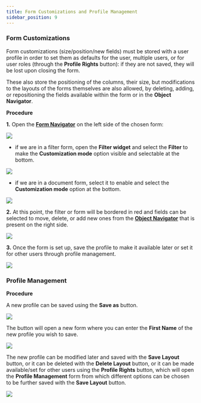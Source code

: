 ```yaml
---
title: Form Customizations and Profile Management 
sidebar_position: 9
---
```


### Form Customizations 

Form customizations (size/position/new fields) must be stored with a user profile in order to set them as defaults for the user, multiple users, or for user roles (through the **Profile Rights** button): if they are not saved, they will be lost upon closing the form.

These also store the positioning of the columns, their size, but modifications to the layouts of the forms themselves are also allowed, by deleting, adding, or repositioning the fields available within the form or in the **Object Navigator**.

**Procedure**

**1.** Open the **[Form Navigator](/docs/form-navigator/form-navigator-intro)** on the left side of the chosen form: 

<p align="center">

![](/img/it-it/guide/operations-with-data/form-customization-and-profiles-management/image01.png)  

</p>

- if we are in a filter form, open the **Filter widget** and select the **Filter** to make the **Customization mode** option visible and selectable at the bottom. 

<p align="center"> 

![](/img/it-it/guide/operations-with-data/form-customization-and-profiles-management/image02.png)  

</p>

- if we are in a document form, select it to enable and select the **Customization mode** option at the bottom.  

<p align="center">

![](/img/it-it/guide/operations-with-data/form-customization-and-profiles-management/image03.png)  

</p>

**2.** At this point, the filter or form will be bordered in red and fields can be selected to move, delete, or add new ones from the **[Object Navigator](/docs/object-navigator/object-navigator-intro)** that is present on the right side.  

<p align="center">

![](/img/it-it/guide/operations-with-data/form-customization-and-profiles-management/image04.png) 

</p>

**3.** Once the form is set up, save the profile to make it available later or set it for other users through profile management.  

<p align="center">

![](/img/it-it/guide/operations-with-data/form-customization-and-profiles-management/image05.png)  

</p>

### Profile Management

**Procedure**

A new profile can be saved using the **Save as** button.  

<p align="center">

![](/img/it-it/guide/operations-with-data/form-customization-and-profiles-management/image06.png)  

</p>

The button will open a new form where you can enter the **First Name** of the new profile you wish to save.  

<p align="center">

![](/img/it-it/guide/operations-with-data/form-customization-and-profiles-management/image07.png)  

</p>

The new profile can be modified later and saved with the **Save Layout** button, or it can be deleted with the **Delete Layout** button, or it can be made available/set for other users using the **Profile Rights** button, which will open the **Profile Management** form from which different options can be chosen to be further saved with the **Save Layout** button.  

<p align="center">

![](/img/it-it/guide/operations-with-data/form-customization-and-profiles-management/image08.png)   

</p>